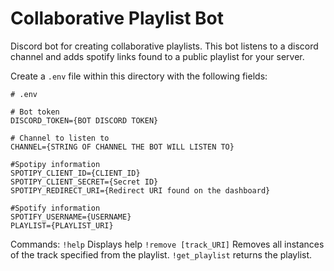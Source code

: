 # Collaborative Playlist Bot

Discord bot for creating collaborative playlists. This bot listens to a discord channel and adds spotify links found to a public playlist for your server.

Create a `.env` file within this directory with the following fields:

```
# .env

# Bot token
DISCORD_TOKEN={BOT DISCORD TOKEN}

# Channel to listen to
CHANNEL={STRING OF CHANNEL THE BOT WILL LISTEN TO}

#Spotipy information
SPOTIPY_CLIENT_ID={CLIENT_ID}
SPOTIPY_CLIENT_SECRET={Secret ID}
SPOTIPY_REDIRECT_URI={Redirect URI found on the dashboard}

#Spotify information
SPOTIFY_USERNAME={USERNAME}
PLAYLIST={PLAYLIST_URI}

```

Commands:
`!help` Displays help
`!remove [track_URI]` Removes all instances of the track specified from the playlist.
`!get_playlist` returns the playlist.

